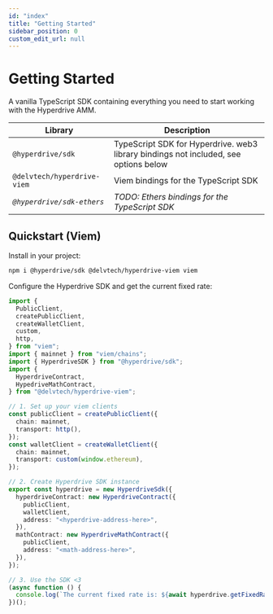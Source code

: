 ```yaml
---
id: "index"
title: "Getting Started"
sidebar_position: 0
custom_edit_url: null
---
```


# Getting Started

A vanilla TypeScript SDK containing everything you need to start working with
the Hyperdrive AMM.

| Library                    | Description                                                                          |
| -------------------------- | ------------------------------------------------------------------------------------ |
| `@hyperdrive/sdk`          | TypeScript SDK for Hyperdrive. web3 library bindings not included, see options below |
| `@delvtech/hyperdrive-viem`     | Viem bindings for the TypeScript SDK                                                 |
| _`@hyperdrive/sdk-ethers`_ | _TODO: Ethers bindings for the TypeScript SDK_                                       |

## Quickstart (Viem)

Install in your project:

```bash
npm i @hyperdrive/sdk @delvtech/hyperdrive-viem viem
```

Configure the Hyperdrive SDK and get the current fixed rate:

```ts
import {
  PublicClient,
  createPublicClient,
  createWalletClient,
  custom,
  http,
} from "viem";
import { mainnet } from "viem/chains";
import { HyperdriveSDK } from "@hyperdrive/sdk";
import {
  HyperdriveContract,
  HypedriveMathContract,
} from "@delvtech/hyperdrive-viem";

// 1. Set up your viem clients
const publicClient = createPublicClient({
  chain: mainnet,
  transport: http(),
});
const walletClient = createWalletClient({
  chain: mainnet,
  transport: custom(window.ethereum),
});

// 2. Create Hyperdrive SDK instance
export const hyperdrive = new HyperdriveSdk({
  hyperdriveContract: new HyperdriveContract({
    publicClient,
    walletClient,
    address: "<hyperdrive-address-here>",
  }),
  mathContract: new HyperdriveMathContract({
    publicClient,
    address: "<math-address-here>",
  }),
});

// 3. Use the SDK <3
(async function () {
  console.log(`The current fixed rate is: ${await hyperdrive.getFixedRate()}`);
})();
```
